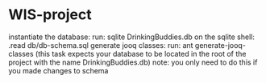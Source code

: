 WIS-project
===========
instantiate the database:
 run:	sqlite DrinkingBuddies.db
	on the sqlite shell: .read db/db-schema.sql
generate jooq classes:
 run: 	ant generate-jooq-classes 
	(this task expects your database to be located in the root of the project with the name DrinkingBuddies.db)
 note: 	you only need to do this if you made changes to schema
